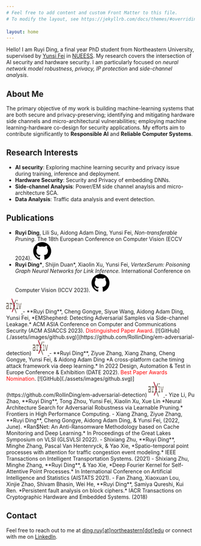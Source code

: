 ```yaml
---
# Feel free to add content and custom Front Matter to this file.
# To modify the layout, see https://jekyllrb.com/docs/themes/#overriding-theme-defaults

layout: home
---
```

<div style="display: flex; align-items: flex-start;">
    <div style="flex: 1;">
      Hello! I am Ruyi Ding, a final year PhD student from Northeastern University, supervised by <a href="https://coe.northeastern.edu/people/fei-yunsi/" target="_blank">Yunsi Fei</a> in <a href="http://nueess.coe.neu.edu/nueess/index.php/Main_Page" target="_blank">NUEESS</a>. My research covers the intersection of AI security and hardware security. I am particularly focused on <em>neural network model robustness, privacy, IP protection</em> and <em>side-channel analysis</em>. 
    </div>
    <!-- <div style="flex: 0 0 auto; margin-left: 20px;">
        <img src="./assets/images/personal.jpg" style="max-width: 120px; height: auto;" alt="Personal photo">
    </div> -->
</div>


## About Me
  The primary objective of my work is building machine-learning systems that are both secure and privacy-preserving; identifying and mitigating hardware side channels and micro-architectural vulnerabilities; employing machine learning-hardware co-design for security applications. My efforts aim to contribute significantly to **Responsible AI** and **Reliable Computer Systems**.

## Research Interests

- **AI security**: Exploring machine learning security and privacy issue during training, inference and deployment.
- **Hardware Security**: Security and Privacy of embedding DNNs.
- **Side-channel Analysis**: Power/EM side channel anaylsis and micro-architecture SCA.
- **Data Analysis**: Traffic data analysis and event detection.


## Publications

- **Ruyi Ding**, Lili Su, Aidong Adam Ding, Yunsi Fei, *Non-transferable Pruning.* The 18th European Conference on Computer Vision (ECCV 2024). [![GitHub](./assets/images/github.svg)](https://github.com/RollinDing/DNN-NTL-Pruning) 
- **Ruyi Ding\***, Shijin Duan\*, Xiaolin Xu, Yunsi Fei, *VertexSerum: Poisoning Graph Neural Networks for Link Inference.* International Conference on Computer Vision (ICCV 2023). [![GitHub](./assets/images/github.svg)](https://github.com/RollinDing/VertexSerum)
<a href="https://openaccess.thecvf.com/content/ICCV2023/papers/Ding_VertexSerum_Poisoning_Graph_Neural_Networks_for_Link_Inference_ICCV_2023_paper.pdf">
  <img src="./assets/images/arxiv-logo.svg" alt="Paper" width="40" height="40">
</a>
- **Ruyi Ding**, Cheng Gongye, Siyue Wang, Aidong Adam Ding, Yunsi Fei, *EMShepherd: Detecting Adversarial Samples via Side-channel Leakage.*  ACM ASIA Conference on Computer and Communications Security (ACM ASIACCS 2023). <span style="color:red"> Distinguished Paper Award</span>. [![GitHub](./assets/images/github.svg)](https://github.com/RollinDing/em-adversarial-detection) 
<a href="https://arxiv.org/pdf/2303.15571">
  <img src="./assets/images/arxiv-logo.svg" alt="Paper" width="40" height="40">
</a>
- **Ruyi Ding**, Ziyue Zhang, Xiang Zhang, Cheng Gongye, Yunsi Fei, & Aidong Adam Ding *A cross-platform cache timing attack framework via deep learning.* In 2022 Design, Automation & Test in Europe Conference & Exhibition (DATE 2022).  <span style="color:red"> Best Paper Awards Nomination</span>. [![GitHub](./assets/images/github.svg)](https://github.com/RollinDing/em-adversarial-detection)
<a href="https://par.nsf.gov/servlets/purl/10351468">
  <img src="./assets/images/arxiv-logo.svg" alt="Paper" width="40" height="40">
</a>
- Yize Li, Pu Zhao, **Ruyi Ding**, Tong Zhou, Yunsi Fei, Xiaolin Xu, Xue Lin *Neural Architecture Search for Adversarial Robustness via Learnable Pruning.* Frontiers in High Performance Computing.
- Xiang Zhang, Ziyue Zhang, **Ruyi Ding**, Cheng Gongye, Aidong Adam Ding, & Yunsi Fei, (2022, June). *Ran$Net: An Anti-Ransomware Methodology based on Cache Monitoring and Deep Learning.* In Proceedings of the Great Lakes Symposium on VLSI (GLSVLSI 2022).
- Shixiang Zhu, **Ruyi Ding**, Minghe Zhang, Pascal Van Hentenryck, & Yao Xie, *Spatio-temporal point processes with attention for traffic congestion event modeling.* IEEE Transactions on Intelligent Transportation Systems. (2021)
- Shixiang Zhu, Minghe Zhang, **Ruyi Ding**, & Yao Xie,  *Deep Fourier Kernel for Self-Attentive Point Processes.* In International Conference on Artificial Intelligence and Statistics (AISTATS 2021).
- Fan Zhang, Xiaoxuan Lou, Xinjie Zhao, Shivam Bhasin, Wei He, **Ruyi Ding**, Samiya Qureshi, Kui Ren. *Persistent fault analysis on block ciphers.* IACR Transactions on Cryptographic Hardware and Embedded Systems. (2018)

## Contact

Feel free to reach out to me at [ding.ruy[at]northeastern[dot]edu](mailto:ding.ruy@northeastern.edu) or connect with me on [LinkedIn](https://www.linkedin.com/in/ruyi-ding-463a57169/).

